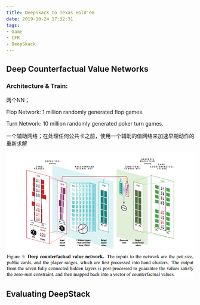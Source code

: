 ```yaml
---
title: DeepSkack to Texas Hold'em 
date: 2019-10-24 17:32:31
tags:
- Game
- CFR
- DeepSkack
---
```




## Deep Counterfactual Value Networks

### Architecture & Train:

两个NN；

Flop Network: 1 million randomly generated flop games. 

Turn Network: 10 million randomly generated poker turn games. 

一个辅助网络；在处理任何公共卡之前，使用一个辅助的值网络来加速早期动作的重新求解

![1571911214323](Paper-Game-DeepSkack/1571911214323.png)



## Evaluating DeepStack 





















